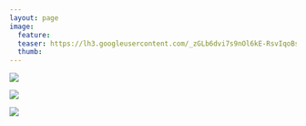 ```yaml
---
layout: page
image:
  feature:
  teaser: https://lh3.googleusercontent.com/_zGLb6dvi7s9nOl6kE-RsvIqoBsWaD0mnWD7kInGANQ=w245
  thumb:
---
```


[![](https://lh3.googleusercontent.com/eeMXY6VHQC_O7otOBvAkcDt60FsMJwQra5NjECPbaHs=w800)](https://lh3.googleusercontent.com/eeMXY6VHQC_O7otOBvAkcDt60FsMJwQra5NjECPbaHs=s0)

[![](https://lh3.googleusercontent.com/iRYyqTqMalvL7IrvHKBB0NBF3QvUTlTUrVy2P3PnLzI=w800)](https://lh3.googleusercontent.com/iRYyqTqMalvL7IrvHKBB0NBF3QvUTlTUrVy2P3PnLzI=s0)

[![](https://lh3.googleusercontent.com/Dw3FdZQTMSHzfgZI7jnQwDn-PJbBZDzGYuOB-kpajmU=w800)](https://lh3.googleusercontent.com/Dw3FdZQTMSHzfgZI7jnQwDn-PJbBZDzGYuOB-kpajmU=s0)
